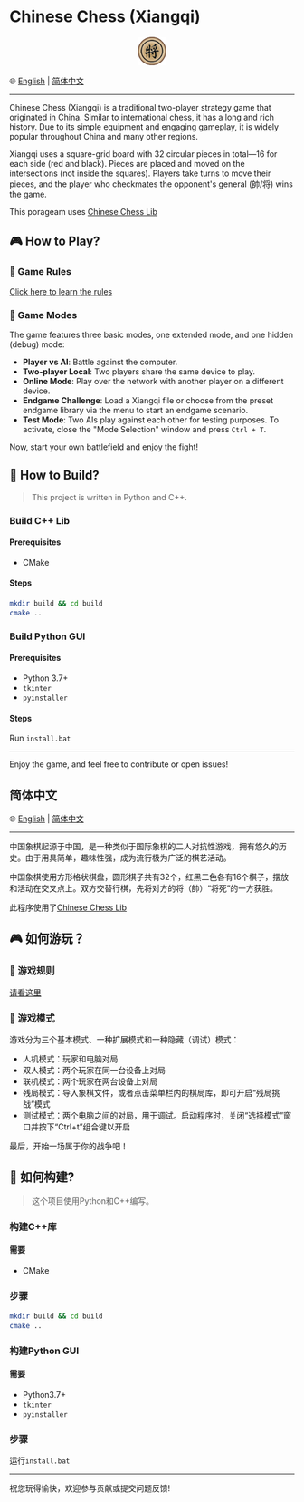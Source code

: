 # Chinese Chess (Xiangqi)  

<p align="center">  <img src="logo.png" width="50" alt="项目 Logo"> </p>

🌐 [English](#chinese-chess-xiangqi) | [简体中文](#简体中文)

---

Chinese Chess (Xiangqi) is a traditional two-player strategy game that originated in China. Similar to international chess, it has a long and rich history. Due to its simple equipment and engaging gameplay, it is widely popular throughout China and many other regions.

Xiangqi uses a square-grid board with 32 circular pieces in total—16 for each side (red and black). Pieces are placed and moved on the intersections (not inside the squares). Players take turns to move their pieces, and the player who checkmates the opponent's general (帥/将) wins the game.

This porageam uses [Chinese Chess Lib](https://github.com/aba2222/ChineseChessLib)

## 🎮 How to Play?

### 📜 Game Rules

[Click here to learn the rules](./chinese_chess/help-en.md)

### 🎲 Game Modes

The game features three basic modes, one extended mode, and one hidden (debug) mode:

- **Player vs AI**: Battle against the computer.
- **Two-player Local**: Two players share the same device to play.
- **Online Mode**: Play over the network with another player on a different device.
- **Endgame Challenge**: Load a Xiangqi file or choose from the preset endgame library via the menu to start an endgame scenario.
- **Test Mode**: Two AIs play against each other for testing purposes. To activate, close the "Mode Selection" window and press `Ctrl + T`.

Now, start your own battlefield and enjoy the fight!

## 🔧 How to Build?

> This project is written in Python and C++.

### Build C++ Lib

#### Prerequisites

- CMake

#### Steps

``` bash
mkdir build && cd build
cmake ..
```

### Build Python GUI

#### Prerequisites

- Python 3.7+
- `tkinter`
- `pyinstaller`

#### Steps

Run `install.bat`

---

Enjoy the game, and feel free to contribute or open issues!

## 简体中文

🌐 [English](#chinese-chess-xiangqi) | [简体中文](#简体中文)

---

中国象棋起源于中国，是一种类似于国际象棋的二人对抗性游戏，拥有悠久的历史。由于用具简单，趣味性强，成为流行极为广泛的棋艺活动。

中国象棋使用方形格状棋盘，圆形棋子共有32个，红黑二色各有16个棋子，摆放和活动在交叉点上。双方交替行棋，先将对方的将（帥）“将死”的一方获胜。

此程序使用了[Chinese Chess Lib](https://github.com/aba2222/ChineseChessLib)

## 🎮 如何游玩？

### 📜 游戏规则

[请看这里](./chinese_chess/help.md)

### 🎲 游戏模式

游戏分为三个基本模式、一种扩展模式和一种隐藏（调试）模式：

- 人机模式：玩家和电脑对局
- 双人模式：两个玩家在同一台设备上对局
- 联机模式：两个玩家在两台设备上对局
- 残局模式：导入象棋文件，或者点击菜单栏内的棋局库，即可开启“残局挑战”模式
- 测试模式：两个电脑之间的对局，用于调试。启动程序时，关闭“选择模式”窗口并按下“Ctrl+t”组合键以开启

最后，开始一场属于你的战争吧！

## 🔧 如何构建?

> 这个项目使用Python和C++编写。

### 构建C++库

#### 需要

- CMake

### 步骤

``` bash
mkdir build && cd build
cmake ..
```

### 构建Python GUI

#### 需要

- Python3.7+
- `tkinter`
- `pyinstaller`

### 步骤

运行`install.bat`

---
祝您玩得愉快，欢迎参与贡献或提交问题反馈!
